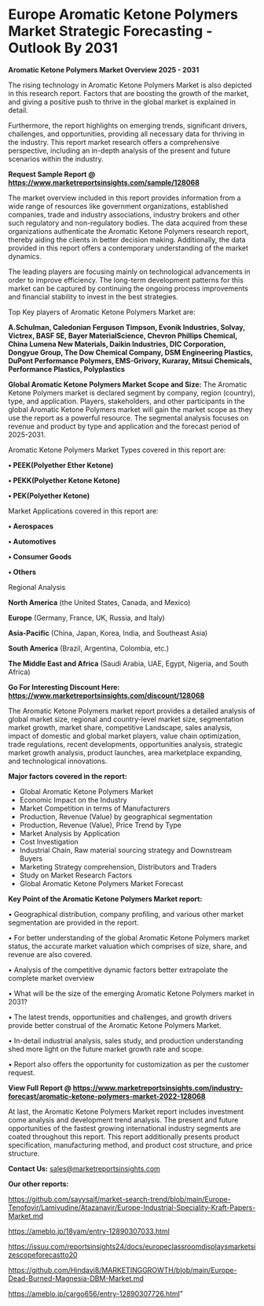 # Europe Aromatic Ketone Polymers Market Strategic Forecasting - Outlook By 2031

<Strong> Aromatic Ketone Polymers Market Overview 2025 - 2031</strong>

The rising technology in Aromatic Ketone Polymers Market is also depicted in this research report. Factors that are boosting the growth of the market, and giving a positive push to thrive in the global market is explained in detail.

Furthermore, the report highlights on emerging trends, significant drivers, challenges, and opportunities, providing all necessary data for thriving in the industry. This report market research offers a comprehensive perspective, including an in-depth analysis of the present and future scenarios within the industry.

<strong>Request Sample Report @ <a href=https://www.marketreportsinsights.com/sample/128068>https://www.marketreportsinsights.com/sample/128068</a></strong>

The market overview included in this report provides information from a wide range of resources like government organizations, established companies, trade and industry associations, industry brokers and other such regulatory and non-regulatory bodies. The data acquired from these organizations authenticate the Aromatic Ketone Polymers research report, thereby aiding the clients in better decision making. Additionally, the data provided in this report offers a contemporary understanding of the market dynamics.

The leading players are focusing mainly on technological advancements in order to improve efficiency. The long-term development patterns for this market can be captured by continuing the ongoing process improvements and financial stability to invest in the best strategies.

Top Key players of Aromatic Ketone Polymers Market are:

<strong>A.Schulman, Caledonian Ferguson Timpson, Evonik Industries, Solvay, Victrex, BASF SE, Bayer MaterialScience, Chevron Phillips Chemical, China Lumena New Materials, Daikin Industries, DIC Corporation, Dongyue Group, The Dow Chemical Company, DSM Engineering Plastics, DuPont Performance Polymers, EMS-Grivory, Kuraray, Mitsui Chemicals, Performance Plastics, Polyplastics</strong>

<strong><b>Global Aromatic Ketone Polymers Market Scope and Size:</b></strong>
The Aromatic Ketone Polymers market is declared segment by company, region (country), type, and application. Players, stakeholders, and other participants in the global Aromatic Ketone Polymers market will gain the market scope as they use the report as a powerful resource. The segmental analysis focuses on revenue and product by type and application and the forecast period of 2025-2031.

Aromatic Ketone Polymers Market Types covered in this report are:

<strong>• PEEK(Polyether Ether Ketone)

• PEKK(Polyether Ketone Ketone)

• PEK(Polyether Ketone)</strong>

Market Applications covered in this report are:

<strong>• Aerospaces

• Automotives

• Consumer Goods

• Others</strong> 

Regional Analysis

<strong>North America</strong> (the United States, Canada, and Mexico)

<strong>Europe</strong> (Germany, France, UK, Russia, and Italy)

<strong>Asia-Pacific</strong> (China, Japan, Korea, India, and Southeast Asia)

<strong>South America</strong> (Brazil, Argentina, Colombia, etc.)

<strong>The Middle East and Africa</strong> (Saudi Arabia, UAE, Egypt, Nigeria, and South Africa)

<strong>Go For Interesting Discount Here: <a href=https://www.marketreportsinsights.com/discount/128068>https://www.marketreportsinsights.com/discount/128068</a></strong>

The Aromatic Ketone Polymers market report provides a detailed analysis of global market size, regional and country-level market size, segmentation market growth, market share, competitive Landscape, sales analysis, impact of domestic and global market players, value chain optimization, trade regulations, recent developments, opportunities analysis, strategic market growth analysis, product launches, area marketplace expanding, and technological innovations.

<strong><b>Major factors covered in the report:</b></strong>
<ul>
  <li>Global Aromatic Ketone Polymers Market </li>
  <li>Economic Impact on the Industry</li>
  <li>Market Competition in terms of Manufacturers</li>
  <li>Production, Revenue (Value) by geographical segmentation</li>
  <li>Production, Revenue (Value), Price Trend by Type</li>
  <li>Market Analysis by Application</li>
  <li>Cost Investigation</li>
  <li>Industrial Chain, Raw material sourcing strategy and Downstream Buyers</li>
  <li>Marketing Strategy comprehension, Distributors and Traders</li>
  <li>Study on Market Research Factors</li>
  <li>Global Aromatic Ketone Polymers Market Forecast</li>
</ul>

<strong><b>Key Point of the Aromatic Ketone Polymers Market report:</b></strong>

• Geographical distribution, company profiling, and various other market segmentation are provided in the report.

• For better understanding of the global Aromatic Ketone Polymers market status, the accurate market valuation which comprises of size, share, and revenue are also covered.

• Analysis of the competitive dynamic factors better extrapolate the complete market overview

• What will be the size of the emerging Aromatic Ketone Polymers market in 2031?

• The latest trends, opportunities and challenges, and growth drivers provide better construal of the Aromatic Ketone Polymers Market.

• In-detail industrial analysis, sales study, and production understanding shed more light on the future market growth rate and scope.

• Report also offers the opportunity for customization as per the customer request.

<strong><b>View Full Report @ <a href=https://www.marketreportsinsights.com/industry-forecast/aromatic-ketone-polymers-market-2022-128068>https://www.marketreportsinsights.com/industry-forecast/aromatic-ketone-polymers-market-2022-128068</a></b></strong>


At last, the Aromatic Ketone Polymers Market report includes investment come analysis and development trend analysis. The present and future opportunities of the fastest growing international industry segments are coated throughout this report. This report additionally presents product specification, manufacturing method, and product cost structure, and price structure.

<strong>Contact Us:</strong>
sales@marketreportsinsights.com

<strong>Our other reports:</strong>

<a href=https://github.com/sayysaif/market-search-trend/blob/main/Europe-Tenofovir/Lamivudine/Atazanavir/Europe-Industrial-Speciality-Kraft-Papers-Market.md>https://github.com/sayysaif/market-search-trend/blob/main/Europe-Tenofovir/Lamivudine/Atazanavir/Europe-Industrial-Speciality-Kraft-Papers-Market.md</a>

<a href=https://ameblo.jp/18yam/entry-12890307033.html>https://ameblo.jp/18yam/entry-12890307033.html</a>

<a href=https://issuu.com/reportsinsights24/docs/europeclassroomdisplaysmarketsizescopeforecastto20>https://issuu.com/reportsinsights24/docs/europeclassroomdisplaysmarketsizescopeforecastto20</a>

<a href=https://github.com/Hindavi8/MARKETINGGROWTH/blob/main/Europe-Dead-Burned-Magnesia-DBM-Market.md>https://github.com/Hindavi8/MARKETINGGROWTH/blob/main/Europe-Dead-Burned-Magnesia-DBM-Market.md</a>

<a href=https://ameblo.jp/cargo656/entry-12890307726.html>https://ameblo.jp/cargo656/entry-12890307726.html</a>"
